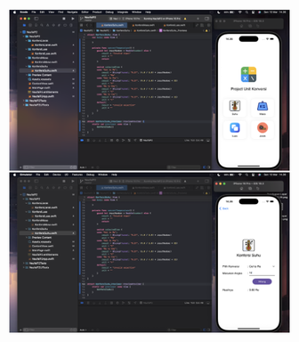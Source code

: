 ![Deskripsi Gambar](https://github.com/naufaladli0406/TugasP2_MobileProgramming/blob/main/1.png?raw=true)
![Deskripsi Gambar](https://github.com/naufaladli0406/TugasP2_MobileProgramming/blob/main/2.png?raw=true)


